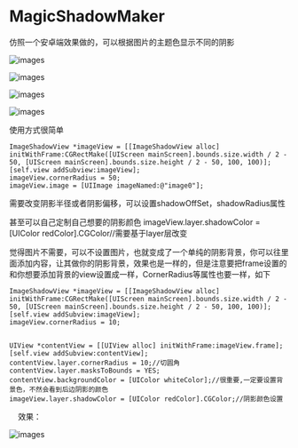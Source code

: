 # MagicShadowMaker
仿照一个安卓端效果做的，可以根据图片的主题色显示不同的阴影

![images](http://ooy23086i.bkt.clouddn.com/show.gif)

![images](http://ooy23086i.bkt.clouddn.com/show1.png)

![images](http://ooy23086i.bkt.clouddn.com/show2.png)

![images](http://ooy23086i.bkt.clouddn.com/show3.png)

使用方式很简单

    ImageShadowView *imageView = [[ImageShadowView alloc] initWithFrame:CGRectMake([UIScreen mainScreen].bounds.size.width / 2 - 50, [UIScreen mainScreen].bounds.size.height / 2 - 50, 100, 100)];
    [self.view addSubview:imageView];
    imageView.cornerRadius = 50;
    imageView.image = [UIImage imageNamed:@"image0"];

需要改变阴影半径或者阴影偏移，可以设置shadowOffSet，shadowRadius属性

甚至可以自己定制自己想要的阴影颜色
imageView.layer.shadowColor = [UIColor redColor].CGColor//需要基于layer层改变

觉得图片不需要，可以不设置图片，也就变成了一个单纯的阴影背景，你可以往里面添加内容，让其做你的阴影背景，效果也是一样的，但是注意要把frame设置的和你想要添加背景的view设置成一样，CornerRadius等属性也要一样，如下

    ImageShadowView *imageView = [[ImageShadowView alloc] initWithFrame:CGRectMake([UIScreen mainScreen].bounds.size.width / 2 - 50, [UIScreen mainScreen].bounds.size.height / 2 - 50, 100, 100)];
    [self.view addSubview:imageView];
    imageView.cornerRadius = 10;
    
    
    UIView *contentView = [[UIView alloc] initWithFrame:imageView.frame];
    [self.view addSubview:contentView];
    contentView.layer.cornerRadius = 10;//切圆角
    contentView.layer.masksToBounds = YES;
    contentView.backgroundColor = [UIColor whiteColor];//很重要,一定要设置背景色，不然会看到后边阴影的颜色
    imageView.layer.shadowColor = [UIColor redColor].CGColor;//阴影颜色设置
    
效果：

![images](http://ooy23086i.bkt.clouddn.com/show4.png)

